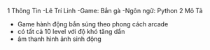 1 Thông Tin
-Lê Trí Linh
-Game: Bắn gà 
-Ngôn ngữ: Python
2 Mô Tả 
- Game hành động bắn súng theo phong cách arcade
- có tất cả 10 level với độ khó tăng dần
- âm thanh hình ảnh sinh động
